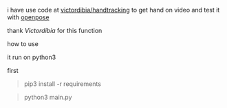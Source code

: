 i have use code at [victordibia/handtracking](https://github.com/victordibia/handtracking#citing-this-tutorial) to get hand on video and test it with [openpose](https://github.com/CMU-Perceptual-Computing-Lab/openpose)

thank *Victordibia* for this function  

how to use 

it run on python3 

first
> pip3 install -r requirements 

> python3 main.py 

